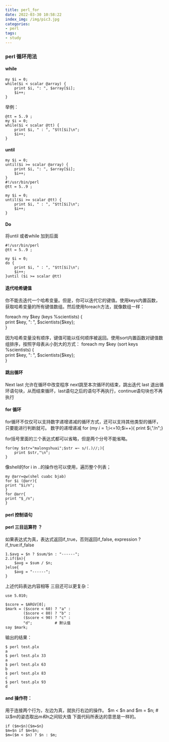 ```yaml
---
title: perl_for
date: 2022-03-30 10:58:22
index_img: /img/pic3.jpg  
categories:
- perl
tags:
- study
---
```

### perl 循环用法
#### while
~~~
my $i = 0;  
while($i < scalar @array) {  
    print $i, ": ", $array[$i];  
    $i++;  
} 
~~~
举例：
~~~
@tt = 5..9 ;
my $i = 0;  
while($i < scalar @tt) {  
    print $i, " : ", "$tt[$i]\n";  
    $i++;  
} 
~~~
#### until
~~~
my $i = 0;  
until($i >= scalar @array) {  
    print $i, ": ", $array[$i];  
    $i++;  
} 
#!/usr/bin/perl
@tt = 5..9 ;

my $i = 0;  
until($i >= scalar @tt) {  
    print $i, " : ", "$tt[$i]\n";  
    $i++;  
} 
~~~
#### Do
将until 或者while 加到后面
~~~
#!/usr/bin/perl
@tt = 5..9 ;

my $i = 0;  
do {  
    print $i, " : ", "$tt[$i]\n";  
    $i++;  
}until ($i >= scalar @tt)
~~~

#### 迭代哈希键值
你不能去迭代一个哈希变量。但是，你可以迭代它的键值。使用keys内置函数，获取哈希变量的所有键值数组。然后使用foreach方法，就像数组一样：

foreach my $key (keys %scientists) {  
    print $key, ": ", $scientists{$key};  
} 

因为哈希变量没有顺序，键值可能以任何顺序被返回。使用sort内置函数对键值数组排序，按照字母表从小到大的方式：
foreach my $key (sort keys %scientists) {  
    print $key, ": ", $scientists{$key};  
} 


#### 跳出循环
Next last 允许在循环中改变程序
next跳至本次循环的结束，跳出迭代
last 退出循环语句块，从而结束循环，last语句之后的语句不再执行，continue语句块也不再执行


#### for 循环
for循环不仅仅可以支持数字递增递减的循环方式，还可以支持其他类型的循环，只要能进行判断就可。
数字的递增递减
for (my $i=1;$i<=10;$i++){
print $i,"/n";}

for括号里面的三个表达式都可以省略，但是两个分号不能省略。
~~~
for(my $str="malongshuai";$str =~ s/(.)//;){
    print $str,"\n";
}
~~~

像shell的for i in ..的操作也可以使用，遍历整个列表；
~~~
my @arr=qw(shel cuabc bjab)
for $i (@arr){
print "$i/n";
}
for @arr{
print "$_/n";
}
~~~

#### perl 控制语句
#### perl 三目运算符 ？

如果表达式为真，表达式返回if_true，否则返回if_false,
expression ? if_true:if_false
~~~
1.$avg = $n ? $sum/$n : "------";
2.if($n){
    $avg = $sum / $n;
}else{
    $avg = "------";
}
~~~
上述代码表达内容相等
三目还可以更复杂：
~~~
use 5.010;

$score = $ARGV[0];
$mark = ($score < 60) ? "a" : 
        ($score < 80) ? "b" : 
        ($score < 90) ? "c" : 
        "d";          # 默认值
say $mark;
~~~
输出的结果：
~~~
$ perl test.plx
a
$ perl test.plx 33
a
$ perl test.plx 63
b
$ perl test.plx 83
c
$ perl test.plx 93
d
~~~
#### and 操作符：
用于连接两个行为，左边为真，就执行右边的操作。
$m < $n and $m = $n;   # 以$m的姿态取出$m和$n之间较大值
下面代码所表达的意思是一样的。
~~~
if ($m<$n){$m=$n}
$m=$n if $m<$n;
$m=($m < $n) ? $n : $m;
~~~

